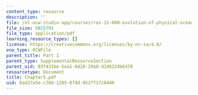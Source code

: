 ```yaml
---
content_type: resource
description: ''
file: /ol-ocw-studio-app/courses/res-12-000-evolution-of-physical-oceanography-spring-2007/0ad37a5ec76012858f8d0527f17c6440_Chapter5.pdf
file_size: 5025791
file_type: application/pdf
learning_resource_types: []
license: https://creativecommons.org/licenses/by-nc-sa/4.0/
ocw_type: OCWFile
parent_title: Part 1
parent_type: SupplementalResourceSection
parent_uid: 03f431be-5ea1-6d28-29a0-d1d6224b6478
resourcetype: Document
title: Chapter5.pdf
uid: 0ad37a5e-c760-1285-8f8d-0527f17c6440
---
```

